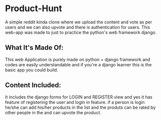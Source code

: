 # Product-Hunt
A simple reddit kinda clone where we upload the content and vote as per users and we can also upvote and there is authentication for users.
This web-app was made to just to practice the python's web framework django. 

## What It's Made Of:
This web Application is purely made on python + django framework and codes are easily understandable and if you're a django learner
this is the basic app you could build.

## Content Included:
It includes the django forms for LOGIN and REGISTER view and yes it has feature of registering the user and login in feature.
if a person is login he/she can add his/her products in the list and the produts can be rated by other people in the and can upvote the product.

